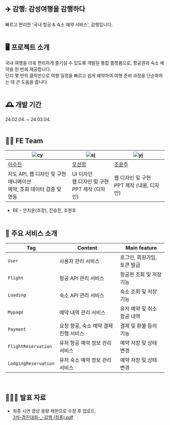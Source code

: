 ## ✈️ 감행: 감성여행을 감행하다 
빠르고 편리한 '국내 항공 & 숙소 예약 서비스', 감행입니다.<br><br>

## 🖥️ 프로젝트 소개
국내 여행을 더욱 편리하게 즐기실 수 있도록 개발된 통합 플랫폼으로, 항공권과 숙소 예약을 한 번에 제공합니다.<br>
단지 몇 번의 클릭만으로 여행 일정을 빠르고 쉽게 예약하여 여행 준비 과정을 단순화하는 데 큰 도움을 줍니다.<br><br>

## 🕰️ 개발 기간
24.02.04. ~ 24.03.04.<br><br>

## 💁🏻 FE Team
| ![cy](https://avatars.githubusercontent.com/u/59927808?v=4)| ![sj](https://avatars.githubusercontent.com/u/148219660?v=4) | ![yj](https://avatars.githubusercontent.com/u/155442976?v=4) |
|--------------------------------------|---------------------------------------|------------------------------------|
| [이수진](https://github.com/leeejin)| [오선정](https://github.com/isabella0214) | [조윤주](https://github.com/iamyuunzo) |
|지도 API, 웹 디자인 및 구현<br>애니메이션<br>예약, 조회 데이터 검증 및 연동 |UI 디자인<br>웹 디자인 및 구현<br>PPT 제작 (디자인) |웹 디자인 및 구현<br>PPT 제작 (내용, 디자인) |
- BE - 안치윤(조장), 진승찬, 조현호<br><br>

## 💫 주요 서비스 소개
| Tag       | Content                       | Main feature                    |
|-----------|-------------------------------|---------------------------------|
| `User`    | 사용자 관리 서비스             | 로그인, 회원가입, 토큰 발급        |
| `Flight`  | 항공 API 관리 서비스           | 항공편 조회 및 저장 기능           |
| `Loading` | 숙소 API 관리 서비스           | 숙소 조회 및 저장 기능             |
| `Mypage`  | 예약 내역 관리 서비스           | 유저 예약 및 취소 항공 내역        |
| `Payment` | 요청 항공, 숙소 예약 결제 진행 서비스        | 결제 및 환불 등의 기능 |
| `FlightReservation`    | 유저 항공 예약 정보 관리 서비스 | 예약 저장 및 상태 변경 |
| `LodgingReservation`   | 유저 숙소 예약 정보 관리 서비스 | 예약 저장 및 상태 변경 |

&nbsp;

## 🧑‍🤝‍🧑 발표 자료
- 최종 시연 영상 용량 제한으로 수정 후 업로드.<br>
[3차-경진대회-_-감행 (최종).pdf](https://github.com/user-attachments/files/18426068/3.-.-_-.pdf)
